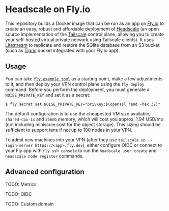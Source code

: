 # Headscale on Fly.io

This repository builds a Docker image that can be run as an app on [Fly.io] to create an easy, robust and affordable
deployment of [Headscale] (an open source implementation of the [Tailscale] control plane, allowing you to create your
self-hosted virtual private network using Tailscale clients). It uses [Litestream] to replicate and restore the SQlite
database from an S3 bucket (such as [Tigris] bucket integrated with your Fly.io app).

  [Fly.io]: https://fly.io
  [Headscale]: https://github.com/juanfont/headscale
  [Litestream]: https://litestream.io/
  [Tailscale]: https://tailscale.com/
  [Tigris]: https://fly.io/docs/tigris/

## Usage

You can take [`fly.example.toml`](./fly.example.toml) as a starting point, make a few adjustments to it, and then
deploy your VPN control plane using the `fly deploy` command. Before you perform the deployment, you must generate
a `NOISE_PRIVATE_KEY` and set it as a secret:

    $ fly secret set NOISE_PRIVATE_KEY="privkey:$(openssl rand -hex 32)"

The default configuration is to use the cheapested VM size available, `shared-cpu-1x` and `256mb` memory, which will
cost you approx. 1.94 USD/mo (not including miniscule cost for the object storage). This sizing should be sufficient
to support tens if not up to 100 nodes in your VPN.

To admit new machines into your VPN (after they use `tailscale up --login-server https://<app>.fly.dev`), either
configure OIDC or connect to your Fly app with `fly ssh console` to run the `headscale user create` and
`headscale node register` commands.

## Advanced configuration

TODO: Metrics

TODO: OIDC

TODO: Custom domain
